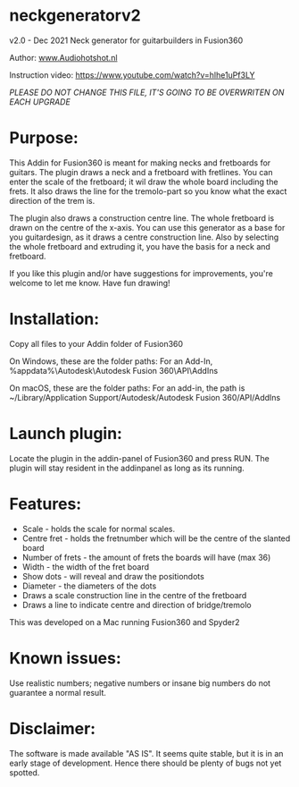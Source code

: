 # neckgeneratorv2
v2.0 - Dec 2021
Neck generator for guitarbuilders in Fusion360

Author: www.Audiohotshot.nl

Instruction video: https://www.youtube.com/watch?v=hlhe1uPf3LY

*PLEASE DO NOT CHANGE THIS FILE, IT'S GOING TO BE OVERWRITEN ON EACH UPGRADE*

# Purpose:
This Addin for Fusion360 is meant for making necks and fretboards for guitars.
The plugin draws a neck and a fretboard with fretlines. You can enter the scale of the fretboard; it wil draw the whole board including the frets. It also draws the line for the tremolo-part so you know what the exact direction of the trem is. 

The plugin also draws a construction centre line. The whole fretboard is drawn on the centre of the x-axis.
You can use this generator as a base for you guitardesign, as it draws a centre construction line. Also by selecting the whole fretboard and extruding it, you have the basis for a neck and fretboard.

If you like this plugin and/or have suggestions for improvements, you're welcome to let me know. Have fun drawing!

# Installation:
Copy all files to your Addin folder of Fusion360

On Windows, these are the folder paths:
For an Add-In, %appdata%\Autodesk\Autodesk Fusion 360\API\AddIns

On macOS, these are the folder paths:
For an add-in, the path is ~/Library/Application Support/Autodesk/Autodesk Fusion 360/API/AddIns

# Launch plugin:
Locate the plugin in the addin-panel of Fusion360 and press RUN.
The plugin will stay resident in the addinpanel as long as its running.

# Features:
- Scale  - holds the scale for normal scales.
- Centre fret - holds the fretnumber which will be the centre of the slanted board
- Number of frets - the amount of frets the boards will have (max 36)
- Width - the width of the fret board
- Show dots - will reveal and draw the positiondots
- Diameter - the diameters of the dots
- Draws a scale construction line in the centre of the fretboard
- Draws a line to indicate centre and direction of bridge/tremolo

This was developed on a Mac running Fusion360 and Spyder2

# Known issues:
Use realistic numbers; negative numbers or insane big numbers do not guarantee a normal result.

# Disclaimer:
The software is made available "AS IS". It seems quite stable, but it is in
an early stage of development.  Hence there should be plenty of bugs not yet
spotted.

